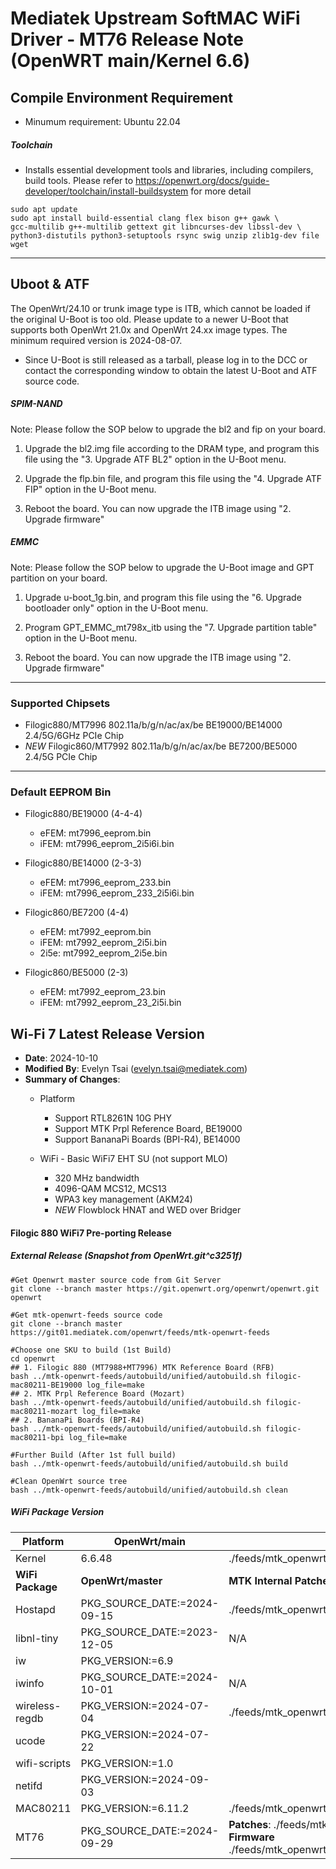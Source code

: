 # Mediatek Upstream SoftMAC WiFi Driver - MT76 Release Note (OpenWRT main/Kernel 6.6)

## Compile Environment Requirement

- Minumum requirement: Ubuntu 22.04 

##### Toolchain

- Installs essential development tools and libraries, including compilers, build tools. Please refer to https://openwrt.org/docs/guide-developer/toolchain/install-buildsystem for more detail
```
sudo apt update
sudo apt install build-essential clang flex bison g++ gawk \
gcc-multilib g++-multilib gettext git libncurses-dev libssl-dev \
python3-distutils python3-setuptools rsync swig unzip zlib1g-dev file wget
```
---

## Uboot & ATF
The OpenWrt/24.10 or trunk image type is ITB, which cannot be loaded if the original U-Boot is too old. Please update to a newer U-Boot that supports both OpenWrt 21.0x and OpenWrt 24.xx image types. The minimum required version is 2024-08-07.

- Since U-Boot is still released as a tarball, please log in to the DCC or contact the corresponding window to obtain the latest U-Boot and ATF source code.

##### SPIM-NAND
Note: Please follow the SOP below to upgrade the bl2 and fip on your board.

1. Upgrade the bl2.img file according to the DRAM type, and program this file using the "3. Upgrade ATF BL2" option in the U-Boot menu.

2. Upgrade the flp.bin file, and program this file using the "4. Upgrade ATF FIP" option in the U-Boot menu.

3. Reboot the board. You can now upgrade the ITB image using "2. Upgrade firmware"

##### EMMC
Note: Please follow the SOP below to upgrade the U-Boot image and GPT partition on your board.

1. Upgrade u-boot_1g.bin, and program this file using the "6. Upgrade bootloader only" option in the U-Boot menu.

2. Program GPT_EMMC_mt798x_itb using the "7. Upgrade partition table" option in the U-Boot menu. 

3. Reboot the board. You can now upgrade the ITB image using "2. Upgrade firmware"
---

### Supported Chipsets
- Filogic880/MT7996 802.11a/b/g/n/ac/ax/be BE19000/BE14000 2.4/5G/6GHz PCIe Chip
- *NEW* Filogic860/MT7992 802.11a/b/g/n/ac/ax/be BE7200/BE5000 2.4/5G PCIe Chip
---

### Default EEPROM Bin
- Filogic880/BE19000 (4-4-4)
  - eFEM: mt7996_eeprom.bin
  - iFEM: mt7996_eeprom_2i5i6i.bin

- Filogic880/BE14000 (2-3-3)
  - eFEM: mt7996_eeprom_233.bin
  - iFEM: mt7996_eeprom_233_2i5i6i.bin

- Filogic860/BE7200 (4-4)
  - eFEM: mt7992_eeprom.bin
  - iFEM: mt7992_eeprom_2i5i.bin
  - 2i5e: mt7992_eeprom_2i5e.bin

- Filogic860/BE5000 (2-3)
  - eFEM: mt7992_eeprom_23.bin
  - iFEM: mt7992_eeprom_23_2i5i.bin

## Wi-Fi 7 Latest Release Version

- **Date**: 2024-10-10
- **Modified By**: Evelyn Tsai (evelyn.tsai@mediatek.com)
- **Summary of Changes**:
  - Platform
    - Support RTL8261N 10G PHY
    - Support MTK Prpl Reference Board, BE19000
    - Support BananaPi Boards (BPI-R4), BE14000

  - WiFi - Basic WiFi7 EHT SU (not support MLO)
    - 320 MHz bandwidth
    - 4096-QAM MCS12, MCS13
    - WPA3 key management (AKM24)
    - *NEW* Flowblock HNAT and WED over Bridger


#### Filogic 880 WiFi7 Pre-porting Release

##### External Release (Snapshot from OpenWrt.git^c3251f)

```
#Get Openwrt master source code from Git Server
git clone --branch master https://git.openwrt.org/openwrt/openwrt.git openwrt

#Get mtk-openwrt-feeds source code
git clone --branch master https://git01.mediatek.com/openwrt/feeds/mtk-openwrt-feeds

#Choose one SKU to build (1st Build)
cd openwrt
## 1. Filogic 880 (MT7988+MT7996) MTK Reference Board (RFB)
bash ../mtk-openwrt-feeds/autobuild/unified/autobuild.sh filogic-mac80211-BE19000 log_file=make
## 2. MTK Prpl Reference Board (Mozart)
bash ../mtk-openwrt-feeds/autobuild/unified/autobuild.sh filogic-mac80211-mozart log_file=make
## 2. BananaPi Boards (BPI-R4)
bash ../mtk-openwrt-feeds/autobuild/unified/autobuild.sh filogic-mac80211-bpi log_file=make

#Further Build (After 1st full build)
bash ../mtk-openwrt-feeds/autobuild/unified/autobuild.sh build

#Clean OpenWrt source tree
bash ../mtk-openwrt-feeds/autobuild/unified/autobuild.sh clean
```

##### WiFi Package Version

| Platform                 | OpenWrt/main                  | git01.mediatek.com                                                                |
|--------------------------|-------------------------------|-----------------------------------------------------------------------------------|
| Kernel                   | 6.6.48                        | ./feeds/mtk_openwrt_feed/master/patches-base |
| **WiFi Package**         | **OpenWrt/master**            | **MTK Internal Patches**                                                          |
| Hostapd                  | PKG_SOURCE_DATE:=2024-09-15   | ./feeds/mtk_openwrt_feed/autobuild/unified/filogic/mac80211/master/files/package/nerwork/services/hostapd/patches         |
| libnl-tiny               | PKG_SOURCE_DATE:=2023-12-05   | N/A                                                                               |
| iw                       | PKG_VERSION:=6.9              |                |
| iwinfo                   | PKG_SOURCE_DATE:=2024-10-01   | N/A                                                                               |
| wireless-regdb           | PKG_VERSION:=2024-07-04       | ./feeds/mtk_openwrt_feed/autobuild/unified/filogic/mac80211/master/files/package/firmware/wireless-regdb/patches                |
| ucode                    | PKG_VERSION:=2024-07-22      | |
| wifi-scripts             | PKG_VERSION:=1.0              |   |
| netifd                   | PKG_VERSION:=2024-09-03       |   |
| MAC80211                 | PKG_VERSION:=6.11.2 |  ./feeds/mtk_openwrt_feed/autobuild/unified/filogic/mac80211/master/files/package/kernel/mac80211/patches |
| MT76                     | PKG_SOURCE_DATE:=2024-09-29   | **Patches**: ./feeds/mtk_openwrt_feed/autobuild/unified/filogic/mac80211/master/files/package/kernel/mt76/patches **Firmware** ./feeds/mtk_openwrt_feed/autobuild/unified/filogic/mac80211/master/files/package/kernel/mt76/src/firmware/mt7996 |
